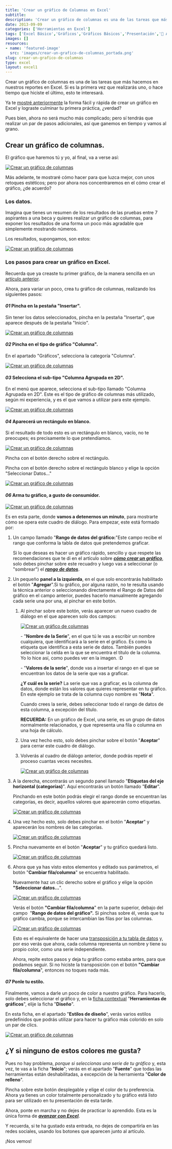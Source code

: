```yaml
---
title: 'Crear un gráfico de Columnas en Excel'
subtitle: 
description: 'Crear un gráfico de columnas es una de las tareas que más hacemos en nuestros reportes en Excel. Si estás fuera de práctica, no te puedes perder esto.'
date: 2013-09-09
categories: ['Herramientas en Excel']
tags: ['Excel Básico','Gráficos','Gráficos Básicos','Presentación','🤖 Automatización con Excel']
images: []
resources: 
- name: 'featured-image'
  src: 'images/crear-un-grafico-de-columnas_portada.png'
slug: crear-un-grafico-de-columnas
type: excel
layout: excel1
---
```


Crear un gráfico de columnas es una de las tareas que más hacemos en nuestros reportes en Excel. Si es la primera vez que realizarás uno, o hace tiempo que hiciste el último, esto te interesará.

Ya te [mostré anteriormente](http://raymundoycaza.com/como-crear-un-grafico-en-excel/ "Cómo crear un Gráfico en Excel") la forma fácil y rápida de crear un gráfico en Excel y lograste culminar tu primera práctica, ¿verdad?

Pues bien, ahora no será mucho más complicado; pero sí tendrás que realizar un par de pasos adicionales, así que ganemos en tiempo y vamos al grano.

## Crear un gráfico de columnas.

El gráfico que haremos tú y yo, al final, va a verse así:

[![Crear un gráfico de columnas](images/20130908-crear-un-grafico-de-columna-000097.png)](http://raymundoycaza.com/wp-content/uploads/20130908-crear-un-grafico-de-columna-000097.png)

Más adelante, te mostraré cómo hacer para que luzca mejor, con unos retoques estéticos; pero por ahora nos concentraremos en el cómo crear el gráfico, ¿de acuerdo?

### Los datos.

Imagina que tienes un resumen de los resultados de las pruebas entre 7 aspirantes a una beca y quieres realizar un gráfico de columnas, para exponer los resultados de una forma un poco más agradable que simplemente mostrando números.

Los resultados, supongamos, son estos:

[![Crear un gráfico de columnas](images/20130908-crear-un-grafico-de-columnas-000098.png)](http://raymundoycaza.com/wp-content/uploads/20130908-crear-un-grafico-de-columnas-000098.png)

### Los pasos para crear un gráfico en Excel.

Recuerda que ya creaste tu primer gráfico, de la manera sencilla en un [artículo anterior](http://raymundoycaza.com/como-crear-un-grafico-en-excel/ "Cómo crear un Gráfico en Excel").

Ahora, para variar un poco, crea tu gráfico de columnas, realizando los siguientes pasos:

#### _01_ Pincha en la pestaña "Insertar".

Sin tener los datos seleccionados, pincha en la pestaña "Insertar", que aparece después de la pestaña "Inicio".

[![Crear un gráfico de columnas](images/20130908-crear-un-grafico-de-columnas-000099.png)](http://raymundoycaza.com/wp-content/uploads/20130908-crear-un-grafico-de-columnas-000099.png)

#### _02_ Pincha en el tipo de gráfico "Columna".

En el apartado "Gráficos", selecciona la categoría "Columna".

[![Crear un gráfico de columnas](images/20130908-crear-un-grafico-de-columnas-000100.png)](http://raymundoycaza.com/wp-content/uploads/20130908-crear-un-grafico-de-columnas-000100.png)

#### _03_ Selecciona el sub-tipo "Columna Agrupada en 2D".

En el menú que aparece, selecciona el sub-tipo llamado "Columna Agrupada en 2D". Este es el tipo de gráfico de columnas más utilizado, según mi experiencia, y es el que vamos a utilizar para este ejemplo.

[![Crear un gráfico de columnas](images/20130908-crear-un-grafico-de-columnas-000101.png)](http://raymundoycaza.com/wp-content/uploads/20130908-crear-un-grafico-de-columnas-000101.png)

#### _04_ Aparecerá un rectángulo en blanco.

Si el resultado de todo esto es un rectángulo en blanco, vacío, no te preocupes; es precisamente lo que pretendíamos.

[![Crear un gráfico de columnas](images/20130908-crear-un-grafico-de-columnas-000102.png)](http://raymundoycaza.com/wp-content/uploads/20130908-crear-un-grafico-de-columnas-000102.png)

Pincha con el botón derecho sobre el rectángulo.

Pincha con el botón derecho sobre el rectángulo blanco y elige la opción "Seleccionar Datos..."

[![Crear un gráfico de columnas](images/20130908-crear-un-grafico-de-columnas-000103.png)](http://raymundoycaza.com/wp-content/uploads/20130908-crear-un-grafico-de-columnas-000103.png)

#### _06_ Arma tu gráfico, a gusto de consumidor.

[![Crear un gráfico de columnas](images/20130908-crear-un-grafico-de-columnas-000104.png)](http://raymundoycaza.com/wp-content/uploads/20130908-crear-un-grafico-de-columnas-000104.png)

Es en esta parte, donde **vamos a detenernos un minuto**, para mostrarte cómo se opera este cuadro de diálogo. Para empezar, este está formado por:

1. Un campo llamado "**Rango de datos del gráfico:**"Este campo recibe el rango que conforma la tabla de datos que pretendemos graficar.
    
    Si lo que deseas es hacer un gráfico rápido, sencillo y que respete las recomendaciones que te di en el artículo sobre _**[cómo crear un gráfico](http://raymundoycaza.com/como-crear-un-grafico-en-excel/ "Cómo crear un Gráfico en Excel")**_, solo debes pinchar sobre este recuadro y luego vas a seleccionar (o "sombrear") el _**[rango de datos](http://raymundoycaza.com/que-es-un-rango-en-excel/ "Entonces, ¿qué es un rango en Excel?")**_.
    
2. Un pequeño **panel a la izquierda**, en el que solo encontrarás habilitado el botón "**Agregar**".Si tu gráfico, por alguna razón, no te resulta usando la técnica anterior o seleccionando directamente el Rango de Datos del gráfico en el campo anterior, puedes hacerlo manualmente agregando cada serie una por una, al pinchar en este botón.
    
    1. Al pinchar sobre este botón, verás aparecer un nuevo cuadro de diálogo en el que aparecen solo dos campos:
        
        [![Crear un gráfico de columnas](images/20130908-crear-un-grafico-de-columnas-000105.png)](http://raymundoycaza.com/wp-content/uploads/20130908-crear-un-grafico-de-columnas-000105.png)
        
        \- "**Nombre de la Serie**", en el que tú le vas a escribir un nombre cualquiera, que identificará a la serie en el gráfico. Es como la etiqueta que identifica a esta serie de datos. También puedes seleccionar la celda en la que se encuentra el título de la columna. Yo lo hice así, como puedes ver en la imagen. :D
        
        \- "**Valores de la serie**", donde vas a insertar el rango en el que se encuentran los datos de la serie que vas a graficar.
        
        **¿Y cuál es la serie?** La serie que vas a graficar, es la columna de datos, donde están los valores que quieres representar en tu gráfico. En este ejemplo se trata de la columna cuyo nombre es "**Nota**".
        
        Cuando crees la serie, debes seleccionar todo el rango de datos de esta columna, a excepción del título.
        
        **RECUERDA:** En un gráfico de Excel, una serie, es un grupo de datos normalmente relacionados, y que representa una fila o columna en una hoja de cálculo.
        
    2. Una vez hecho esto, solo debes pinchar sobre el botón "**Aceptar**" para cerrar este cuadro de diálogo.
        
    3. Volverás al cuadro de diálogo anterior, donde podrás repetir el proceso cuantas veces necesites.
        
        [![Crear un gráfico de columnas](images/20130908-crear-un-grafico-de-columnas-000106.png)](http://raymundoycaza.com/wp-content/uploads/20130908-crear-un-grafico-de-columnas-000106.png)
3. A la derecha, encontrarás un segundo panel llamado "**Etiquetas del eje horizontal (categorías)**". Aquí encontrarás un botón llamado "**Editar**".
    
    Pinchando en este botón podrás elegir el rango donde se encuentran las categorías, es decir, aquellos valores que aparecerán como etiquetas.
    
    [![Crear un gráfico de columnas](images/20130908-crear-un-grafico-de-columnas-000107.png)](http://raymundoycaza.com/wp-content/uploads/20130908-crear-un-grafico-de-columnas-000107.png)
4. Una vez hecho esto, solo debes pinchar en el botón "**Aceptar**" y aparecerán los nombres de las categorías.
    
    [![Crear un gráfico de columnas](images/20130908-crear-un-grafico-de-columnas-000108.png)](http://raymundoycaza.com/wp-content/uploads/20130908-crear-un-grafico-de-columnas-000108.png)
5. Pincha nuevamente en el botón "**Aceptar**" y tu gráfico quedará listo.
    
    [![Crear un gráfico de columnas](images/20130908-crear-un-grafico-de-columnas-000109.png)](http://raymundoycaza.com/wp-content/uploads/20130908-crear-un-grafico-de-columnas-000109.png)
6. Ahora que ya has visto estos elementos y editado sus parámetros, el botón "**Cambiar fila/columna**" se encuentra habilitado.
    
    Nuevamente haz un clic derecho sobre el gráfico y elige la opción **"Seleccionar datos...**".
    
    [![Crear un gráfico de columnas](images/20130908-crear-un-grafico-de-columnas-000110.png)](http://raymundoycaza.com/wp-content/uploads/20130908-crear-un-grafico-de-columnas-000110.png)
    
    Verás el botón **"Cambiar fila/columna**" en la parte superior, debajo del campo  "**Rango de datos del gráfico".** Si pinchas sobre él, verás que tu gráfico cambia, porque se intercambian las filas por las columnas.
    
    [![Crear un gráfico de columnas](images/20130908-crear-un-grafico-de-columnas-000111.png)](http://raymundoycaza.com/wp-content/uploads/20130908-crear-un-grafico-de-columnas-000111.png)
    
    Esto es el equivalente de hacer una [transposición a tu tabla de datos](http://raymundoycaza.com/como-transponer-en-excel/ "Cómo transponer en Excel (de vertical a horizontal)") y, por eso verás que ahora, cada columna representa un nombre y tiene su propio color, como una serie independiente.
    
    Ahora, repite estos pasos y deja tu gráfico como estaba antes, para que podamos seguir. Si no hiciste la transposición con el botón **"Cambiar fila/columna**", entonces no toques nada más.
    

#### _07_ Ponle tu estilo.

Finalmente, vamos a darle un poco de color a nuestro gráfico. Para hacerlo, solo debes seleccionar el gráfico y, en la [ficha contextual](http://raymundoycaza.com/que-son-las-fichas-contextuales-en-excel/ "¿Qué son las Fichas Contextuales en Excel?") "**Herramientas de gráficos**", elije la ficha "**Diseño**".

En esta ficha, en el apartado "**Estilos de diseño**", verás varios estilos predefinidos que podrás utilizar para hacer tu gráfico más colorido en solo un par de clics.

[![Crear un gráfico de columnas](images/20130908-crear-un-grafico-de-columnas-000112.png)](http://raymundoycaza.com/wp-content/uploads/20130908-crear-un-grafico-de-columnas-000112.png)

## ¿Y si ninguno de estos colores me gusta?

Pues no hay problema, _porque si seleccionas una serie de tu gráfico_ y, esta vez, te vas a la ficha "**Inicio**"; verás en el apartado "**Fuente**" que todas las herramientas están deshabilitadas, a excepción de la herramienta "**Color de relleno**".

Pincha sobre este botón desplegable y elige el color de tu preferencia. Ahora ya tienes un color totalmente personalizado y tu gráfico está listo para ser utilizado en tu presentación de esta tarde.

Ahora, ponte en marcha y no dejes de practicar lo aprendido. Esta es la única forma de _[**avanzar con Excel**](http://raymundoycaza.com/cursos-gratuitos-de-excel/ "Curso de Excel")_.

Y recuerda, si te ha gustado esta entrada, no dejes de compartirla en las redes sociales, usando los botones que aparecen junto al artículo.

¡Nos vemos!
